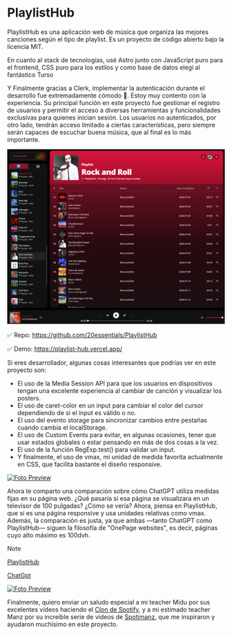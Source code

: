 # PlaylistHub

PlaylistHub es una aplicación web de música que organiza las mejores canciones según el tipo de playlist. Es un proyecto de código abierto bajo la licencia MIT.

En cuanto al stack de tecnologías, usé Astro junto con JavaScript puro para el frontend, CSS puro para los estilos y como base de datos elegí al fantástico Turso 

Y Finalmente gracias a Clerk, implementar la autenticación durante el desarrollo fue extremadamente cómodo 👻. Estoy muy contento con la experiencia. Su principal función en este proyecto fue gestionar el registro de usuarios y permitir el acceso a diversas herramientas y funcionalidades exclusivas para quienes inician sesión. Los usuarios no autenticados, por otro lado, tendrán acceso limitado a ciertas características, pero siempre serán capaces de escuchar buena música, que al final es lo más importante.

[![Foto Preview](preview/PlaylistHub.png)](https://playlist-hub.vercel.app/)

✅ Repo: https://github.com/20essentials/PlaylistHub

✅ Demo: https://playlist-hub.vercel.app/

Si eres desarrollador, algunas cosas interesantes que podrías ver en este proyecto son:
- El uso de la Media Session API para que los usuarios en dispositivos tengan una excelente experiencia al cambiar de canción y visualizar los posters.
- El uso de caret-color en un input para cambiar el color del cursor dependiendo de si el input es válido o no.
- El uso del evento storage para sincronizar cambios entre pestañas cuando cambia el localStorage.
- El uso de Custom Events para evitar, en algunas ocasiones, tener que usar estados globales o estar pensando en más de dos cosas a la vez.
- El uso de la función RegExp.test() para validar un input.
- Y finalmente, el uso de vmax, mi unidad de medida favorita actualmente en CSS, que facilita bastante el diseño responsive.

[![Foto Preview](https://20essentials.github.io/project-000-949/assets/cover2.png)](https://playlist-hub.vercel.app/)

Ahora te comparto una comparación sobre cómo ChatGPT utiliza medidas fijas en su página web. ¿Qué pasaría si esa página se visualizara en un televisor de 100 pulgadas? ¿Cómo se vería?
Ahora, piensa en PlaylistHub, que sí es una página responsive y usa unidades relativas como vmax.
Además, la comparación es justa, ya que ambas —tanto ChatGPT como PlaylistHub— siguen la filosofía de "OnePage websites", es decir, páginas cuyo alto máximo es 100dvh.

> [!NOTE]
> [PlaylistHub](https://20essentials.github.io/project-000-949/assets/vid1.mp4)
> 
> [ChatGpt](https://20essentials.github.io/project-000-949/assets/vid2.mp4)

[![Foto Preview](https://20essentials.github.io/project-000-949/assets/cover1.png)](https://playlist-hub.vercel.app/)


Finalmente, quiero enviar un saludo especial a mi teacher Midu por sus excelentes videos haciendo el [Clon de Spotify](https://youtu.be/WRc8lz-bp78?si=rF-Q9Psa7Mg-1Q4Z), y a mi estimado teacher Manz por su increíble serie de videos de [Spotimanz](https://youtu.be/LWTMtj1Z3Zk?si=uVTUPoX317d05777), que me inspiraron y ayudaron muchísimo en este proyecto.

